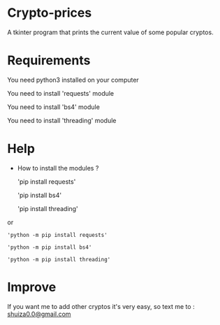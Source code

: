# Crypto-prices
A tkinter program that prints the current value of some popular cryptos.


# Requirements 

You need python3 installed on your computer

You need to install 'requests' module

You need to install 'bs4' module

You need to install 'threading' module


# Help 

- How to install the modules ? 

    'pip install requests'
    
    'pip install bs4'
    
    'pip install threading'
    
 or
 
    'python -m pip install requests'
    
    'python -m pip install bs4'
    
    'python -m pip install threading'
    
    
    
# Improve 

If you want me to add other cryptos it's very easy, so text me to : shuiza0.0@gmail.com 

